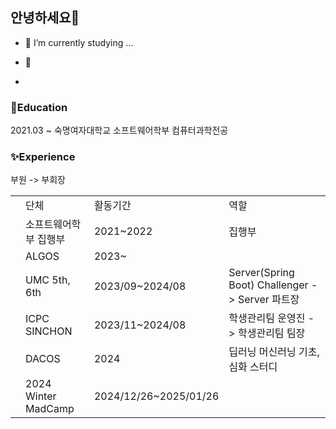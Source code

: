 ## 안녕하세요👋
- 🔭 I’m currently studying ...
- 🌱 

- 
<!--
**hwnooy/hwnooy** is a ✨ _special_ ✨ repository because its `README.md` (this file) appears on your GitHub profile.

Here are some ideas to get you started:

- 🔭 I’m currently working on ...
- 🌱 I’m currently learning ...
- 👯 I’m looking to collaborate on ...
- 🤔 I’m looking for help with ...
- 💬 Ask me about ...
- 📫 How to reach me: ...
- 😄 Pronouns: ...
- ⚡ Fun fact: ...
-->
**<h3>🌱Education</h3>**
2021.03 ~ 숙명여자대학교 소프트웨어학부 컴퓨터과학전공 <br>

**<h3>✨Experience</h3>**
<table>
<th>
  <td>단체</td>
  <td>활동기간</td>
  <td>역할</td>
</th>
  <tr>
    <td></td>
    <td>소프트웨어학부 집행부</td>
    <td>2021~2022</td>
    <td>집행부</td>
  </tr>

  <tr>
    <td></td>
    <td>ALGOS</td>
    <td>2023~</td>
    <td2>부원 -> 부회장</td>
    
  </tr>

  <tr>
    <td></td>
    <td>UMC 5th, 6th</td>
    <td>2023/09~2024/08</td>
    <td>Server(Spring Boot) Challenger -> Server 파트장</td>
  </tr>

  <tr>
    <td></td>
    <td>ICPC SINCHON</td>
    <td>2023/11~2024/08</td>
    <td>학생관리팀 운영진 -> 학생관리팀 팀장</td>
  </tr>

  <tr>
    <td></td>
    <td>DACOS</td>
    <td>2024</td>
    <td>딥러닝 머신러닝 기초, 심화 스터디</td>
  </tr>

  <tr>
    <td></td>
    <td>2024 Winter MadCamp</td>
    <td>2024/12/26~2025/01/26</td>
    <td></td>
  </tr>
</table>
